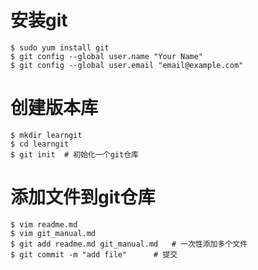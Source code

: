 # 安装git
```
$ sudo yum install git
$ git config --global user.name "Your Name"
$ git config --global user.email "email@example.com"
```

# 创建版本库
```
$ mkdir learngit
$ cd learngit
$ git init	# 初始化一个git仓库
```

# 添加文件到git仓库
```
$ vim readme.md
$ vim git_manual.md
$ git add readme.md git_manual.md 	# 一次性添加多个文件
$ git commit -m "add file"		# 提交
```





